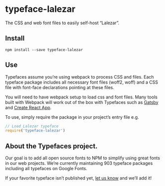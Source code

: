 
# typeface-lalezar

The CSS and web font files to easily self-host “Lalezar”.

## Install

`npm install --save typeface-lalezar`

## Use

Typefaces assume you’re using webpack to process CSS and files. Each typeface
package includes all necessary font files (woff2, woff) and a CSS file with
font-face declarations pointing at these files.

You will need to have webpack setup to load css and font files. Many tools built
with Webpack will work out of the box with Typefaces such as [Gatsby](https://github.com/gatsbyjs/gatsby)
and [Create React App](https://github.com/facebookincubator/create-react-app).

To use, simply require the package in your project’s entry file e.g.

```javascript
// Load Lalezar typeface
require('typeface-lalezar')
```

## About the Typefaces project.

Our goal is to add all open source fonts to NPM to simplify using great fonts in
our web projects. We’re currently maintaining 903 typeface packages
including all typefaces on Google Fonts.

If your favorite typeface isn’t published yet, [let us know](https://github.com/KyleAMathews/typefaces)
and we’ll add it!
